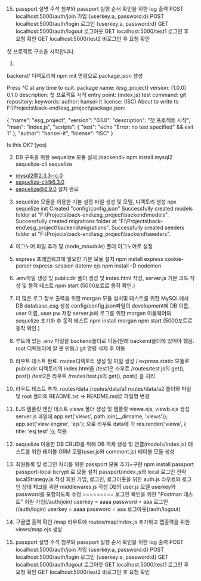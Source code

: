 15. passport 설명 주석 첨부와 passport 실행 순서 확인을 위한 log 출력
POST localhost:5000/auth/join  가입
 {userkey:a, password:d}
POST localhost:5000/auth/login  로그인
 {userkey:a, password:d}
GET localhost:5000/auth/logout  로그아웃
GET localhost:5000/test1 로그인 후 요청 확인
GET localhost:5000/test2 비로그인 후 요청 확인

첫 프로젝트 구조을 시작합니다.

1.
backend/ 디렉토리에
npm init 명령으로 package.json 생성

Press ^C at any time to quit.
package name: (esg_project)
version: (1.0.0) 0.1.0
description: 첫 프로젝트 시작
entry point: (index.js)
test command:
git repository:
keywords:
author: hansei-it
license: (ISC)
About to write to F:\Projects\back-end\esg_project\package.json:

{
  "name": "esg_project",
  "version": "0.1.0",
  "description": "첫 프로젝트 시작",
  "main": "index.js",
  "scripts": {
    "test": "echo \"Error: no test specified\" && exit 1"
  },
  "author": "hansei-it",
  "license": "ISC"
}

Is this OK? (yes)

2. DB 구축을 위한 sequelize 모듈 설치
/backend> npm install mysql2 sequelize-cli sequelize
+ mysql2@2.3.3-rc.0
+ sequelize-cli@6.3.0
+ sequelize@6.9.0
설치 완료

3. sequelize 모듈을 이용한 기본 설정 파일 생성 및 모델, 디렉토리 생성
npx sequelize init
Created "config\config.json"
Successfully created models folder at "F:\Projects\back-end\esg_project\backend\models".
Successfully created migrations folder at "F:\Projects\back-end\esg_project\backend\migrations".
Successfully created seeders folder at "F:\Projects\back-end\esg_project\backend\seeders".

4. 이그노어 파일 추가 및 (node_moudule) 폴더 이그노어로 설정

5. express 프레임워크에 필요한 기본 모듈 설치
npm install express cookie-parser express-session dotenv ejs
npm install -D nodemon

6. .env파일 생성 및 publicdir 폴더 생성 및 index.html 작성, server.js 기본 코드 작성 및 동작 테스트
npm start (5000포트로 동작 확인.)

7. 더 많은 로그 정보 출력을 위한 morgan 모듈 설치및  테스트를 위한 MySQL에서 DB database_esg 생성
config/config.json파일의 development에 DB 이름, user 이름, user pw 저장
server.js에 로그를 위한 morgan 미들웨어와 sequelize 초기화 후 동작 테스트
npm install morgan
npm start (5000포트로 동작 확인.)

8. 루트에 있는 .env 파일을 backend폴더로 이동(원래 backend폴더에 있어야 했음. root 디렉토리에 잘 못 만듬.)
git 명령 삭제 후 이동

9. 라우트 테스트 완료. routes디렉토리 생성 및 파일 생성 / express.static 모듈로 publicdir 디렉토리의 index.html을
   /test1은 라우트 /routes/test.js의 get(), post()
  /test2은 라우트  /routes/test.js의 get(), post() 을 처리

10. 라우트 테스트 추가. routes/data /routes/data/a1 routes/data/a2 폴더와 파일
  및 root 폴더의 README.txt => README.md로 파일명 변경

11. EJS 템플릿 엔진 테스트
views 폴더 생성 및 템플릿 viewa.ejs, viewb.ejs 생성
server.js 파일에 
app.set('views', path.join(__dirname, 'views'));
app.set('view engine', 'ejs');
으로 라우트 data에 각
res.render('viewa', { title: 'esj test' });
적용.

12. sequelize 이용한 DB CRUD를 위해 DB 객체 생성 및 연결(models/index.js)
테스트를 위한 테이블 ORM 모델(user.js와 comment.js) 테이블 모듈 생성

13. 회원등록 및 로그인 처리를 위한 passport 모듈 추가+구현
npm install passport passport-local bcrypt
로 모듈 설치
passport/index.js와 local 로그인 전략 localStrategy.js 작성
회원 가입, 로그인, 로그아웃을 위한 auth.js 라우트와 로그인 상태 체크를 위한 middlewares.js 작성
DB의 user.js 모델 userkey와 password를 포함하도록 수정
=========
로그인 확인을 위한 "Postman 테스트"
회원 가입(/auth/join)
userkey = aaaa
password = aaa
로그인(/auth/login)
userkey = aaaa
password = aaa
로그아웃(/auth/logout)

14. 구글맵 출력 확인
/map 라우트에 routes/map/index.js 추가하고 
맵출력을 위한 views/map.ejs 생성

15. passport 설명 주석 첨부와 passport 실행 순서 확인을 위한 log 출력
POST localhost:5000/auth/join  가입
 {userkey:a, password:d}
POST localhost:5000/auth/login  로그인
 {userkey:a, password:d}
GET localhost:5000/auth/logout  로그아웃
GET localhost:5000/test1 로그인 후 요청 확인
GET localhost:5000/test2 비로그인 후 요청 확인













